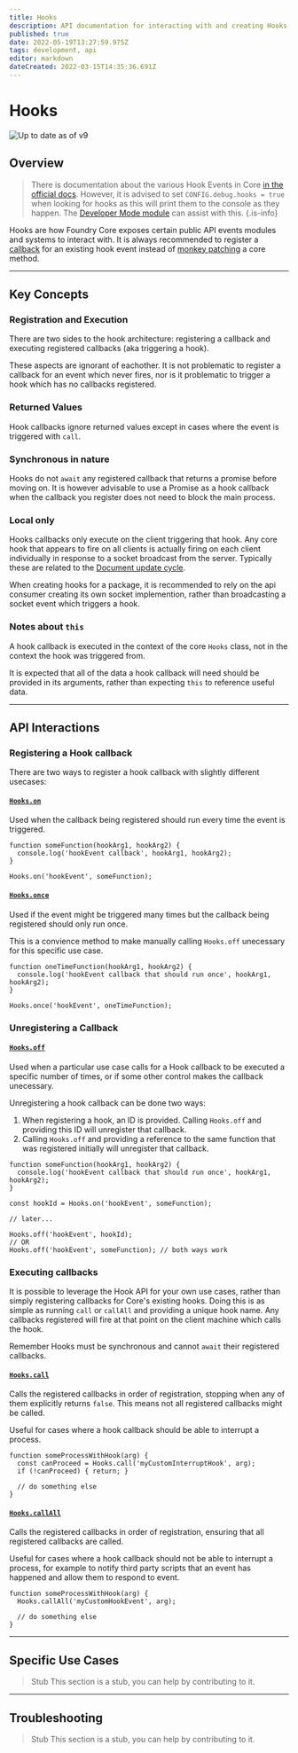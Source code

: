 ```yaml
---
title: Hooks
description: API documentation for interacting with and creating Hooks
published: true
date: 2022-05-19T13:27:59.975Z
tags: development, api
editor: markdown
dateCreated: 2022-03-15T14:35:36.691Z
---
```


# Hooks

![Up to date as of v9](https://img.shields.io/static/v1?label=FoundryVTT&message=v9&color=informational)

## Overview

> There is documentation about the various Hook Events in Core [in the official docs](https://foundryvtt.com/api/hookEvents.html). However, it is advised to set `CONFIG.debug.hooks = true` when looking for hooks as this will print them to the console as they happen. The [Developer Mode module](https://github.com/League-of-Foundry-Developers/foundryvtt-devMode) can assist with this.
{.is-info}

Hooks are how Foundry Core exposes certain public API events modules and systems to interact with. It is always recommended to register a [callback](https://developer.mozilla.org/en-US/docs/Glossary/Callback_function) for an existing hook event instead of [monkey patching](https://www.audero.it/blog/2016/12/05/monkey-patching-javascript/) a core method.

---

## Key Concepts

### Registration and Execution

There are two sides to the hook architecture: registering a callback and executing registered callbacks (aka triggering a hook).

These aspects are ignorant of eachother. It is not problematic to register a callback for an event which never fires, nor is it problematic to trigger a hook which has no callbacks registered.

### Returned Values

Hook callbacks ignore returned values except in cases where the event is triggered with `call`.

### Synchronous in nature

Hooks do not `await` any registered callback that returns a promise before moving on. It is however advisable to use a Promise as a hook callback when the callback you register does not need to block the main process.

### Local only
Hooks callbacks only execute on the client triggering that hook. Any core hook that appears to fire on all clients is actually firing on each client individually in response to a socket broadcast from the server. Typically these are related to the [Document update cycle]().

When creating hooks for a package, it is recommended to rely on the api consumer creating its own socket implemention, rather than broadcasting a socket event which triggers a hook.

### Notes about `this`

A hook callback is executed in the context of the core `Hooks` class, not in the context the hook was triggered from.

It is expected that all of the data a hook callback will need should be provided in its arguments, rather than expecting `this` to reference useful data.

---

## API Interactions

### Registering a Hook callback

There are two ways to register a hook callback with slightly different usecases:

#### [`Hooks.on`](https://foundryvtt.com/api/Hooks.html#.on)

Used when the callback being registered should run every time the event is triggered.

```javascript=
function someFunction(hookArg1, hookArg2) {
  console.log('hookEvent callback', hookArg1, hookArg2);
}

Hooks.on('hookEvent', someFunction);
```

#### [`Hooks.once`](https://foundryvtt.com/api/Hooks.html#.once)
Used if the event might be triggered many times but the callback being registered should only run once.

This is a convience method to make manually calling `Hooks.off` unecessary for this specific use case.

```javascript=
function oneTimeFunction(hookArg1, hookArg2) {
  console.log('hookEvent callback that should run once', hookArg1, hookArg2);
}

Hooks.once('hookEvent', oneTimeFunction);
```

### Unregistering a Callback

#### [`Hooks.off`](https://foundryvtt.com/api/Hooks.html#.off)

Used when a particular use case calls for a Hook callback to be executed a specific number of times, or if some other control makes the callback unecessary.

Unregistering a hook callback can be done two ways:
1. When registering a hook, an ID is provided. Calling `Hooks.off` and providing this ID will unregister that callback.
2. Calling `Hooks.off` and providing a reference to the same function that was registered initially will unregister that callback.

```javascript=
function someFunction(hookArg1, hookArg2) {
  console.log('hookEvent callback that should run once', hookArg1, hookArg2);
}

const hookId = Hooks.on('hookEvent', someFunction);

// later...

Hooks.off('hookEvent', hookId);
// OR
Hooks.off('hookEvent', someFunction); // both ways work
```

### Executing callbacks

It is possible to leverage the Hook API for your own use cases, rather than simply registering callbacks for Core's existing hooks. Doing this is as simple as running `call` or `callAll` and providing a unique hook name. Any callbacks registered will fire at that point on the client machine which calls the hook.

Remember Hooks must be synchronous and cannot `await` their registered callbacks.

#### [`Hooks.call`](https://foundryvtt.com/api/Hooks.html#.call)

Calls the registered callbacks in order of registration, stopping when any of them explicitly returns `false`. This means not all registered callbacks might be called.

Useful for cases where a hook callback should be able to interrupt a process.

```javascript=
function someProcessWithHook(arg) {
  const canProceed = Hooks.call('myCustomInterruptHook', arg);
  if (!canProceed) { return; }
  
  // do something else
}
```


#### [`Hooks.callAll`](https://foundryvtt.com/api/Hooks.html#.callAll)

Calls the registered callbacks in order of registration, ensuring that all registered callbacks are called.

Useful for cases where a hook callback should not be able to interrupt a process, for example to notify third party scripts that an event has happened and allow them to respond to event.

```javascript=
function someProcessWithHook(arg) {
  Hooks.callAll('myCustomHookEvent', arg);
  
  // do something else
}
```
---

## Specific Use Cases

> Stub
> This section is a stub, you can help by contributing to it.


---

## Troubleshooting

> Stub
> This section is a stub, you can help by contributing to it.
